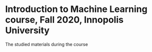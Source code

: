 # Introduction to Machine Learning course, Fall 2020, Innopolis University
The studied materials during the course
